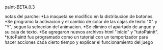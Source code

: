 paint-BETA.0.3

notas del parche: 
*La maqueta se modifico en la distribucion de botones.
*Se programo la activacion y el cambio de color  de las cajas de texto "X" y "Y", segun la seleccion del animacion.
*Se elimino el apartado de anguo y su caja de texto.
*Se agregaron nuevos archivos html "inicio" y "tutoPaintt".
*tutoPaintt fue programado como un tutorial con un temporizador para hacer acciones cada cierto tiempo y explicar el funcionamiento del juego
